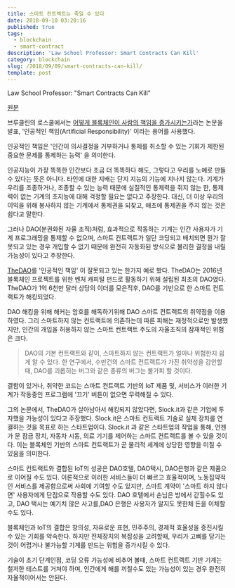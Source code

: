 ```yaml
---
title: 스마트 컨트랙트는 죽일 수 있다
date: 2018-09-10 03:20:16
published: true
tags:
  - blockchain
  - smart-contract
description: 'Law School Professor: Smart Contracts Can Kill'
category: blockchain
slug: /2018/09/09/smart-contracts-can-kill/
template: post
---
```


Law School Professor: "Smart Contracts Can Kill"

[원문](https://btcmanager.com/law-school-professor-smart-contracts-can-kill/)

브루클린의 로스쿨에서는 [어떻게 블록체인이 사람의 책임을 증가시키는가](https://www.law.ox.ac.uk/business-law-blog/blog/2018/09/how-blockchains-increase-artificial-responsibility)라는 논문을 발표, '인공적인 책임(Artificial Responsibility)' 이라는 용어를 사용했다.

인공적인 책임은 '인간이 의사결정을 거부하거나 통제를 취소할 수 있는 기회가 제한된 중요한 문제를 통제하는 능력' 을 의미한다.

인공지능이 가장 똑똑한 인간보다 조금 더 똑똑하다 해도, 그렇다고 우리를 노예로 만들 수 있다는 뜻은 아니다. 타인에 대한 지배는 단지 지능의 기능에 지나지 않는다. 기계가 우리를 조종하거나, 조종할 수 있는 능력 때문에 실질적인 통제력을 쥐지 않는 한, 통제력이 없는 기계의 초지능에 대해 걱정할 필요는 없다고 주장한다. 대신, 더 이상 우리의 이익을 위해 봉사하지 않는 기계에서 통제권을 되찾고, 애초에 통제권을 주지 않는 것은 쉽다고 말한다.

그러나 DAO(분권화된 자율 조직)처럼, 효과적으로 작동하는 기계는 인간 사용자가 기계 프로그래밍을 통제할 수 없으며, 스마트 컨트랙트가 일단 코딩되고 배치되면 뭔가 잘못되고 있는 경우 개입할 수 없기 때문에 완전히 자동화된 방식으로 불리한 결정을 내릴 가능성이 있다고 주장한다.

[TheDAO](https://etherscan.io/token/TheDAO)를 '인공적인 책임' 이 잘못되고 있는 한가지 예로 봤다. TheDAO는 2016년 블록체인 프로젝트를 위한 벤처 캐피털 펀드로 활동하기 위해 설립된 최초의 DAO였다. TheDAO가 1억 6천만 달러 상당의 이더를 모은직후, DAO를 기반으로 한 스마트 컨트랙트가 해킹되었다.

DAO 해킹을 위해 해커는 암호를 해독하기위해 DAO 스마트 컨트랙트의 취약점을 이용하였다. 그리 스마트하지 않는 컨트랙트에 의존하는데 따른 피해는 재정적으로만 발생했지만, 인간의 개입을 허용하지 않는 스마트 컨트랙트 주도의 자율조직의 잠재적인 위험은 크다.

> DAO의 기본 컨트랙트와 같이, 스마트하지 않는 컨트랙트가 얼마나 위험한지 쉽게 알 수 있다. 한 연구에서, 수만건의 스마트 컨트랙트가 가진 취약성을 감안할때, DAO를 괴롭히는 버그와 같은 종류의 버그는 불가피 할 것이다.

결함이 있거나, 취약한 코드는 스마트 컨트랙트 기반의 IoT 제품 및, 서비스가 이러한 기계가 작동중인 프로그램에 '끄기' 버튼이 없으면 무력해질 수 있다.

그의 논문에서, TheDAO가 살아남아서 해킹되지 않았다면, Slock.it과 같은 기업에 투자했을 가능성이 있다고 주장했다. Slock.it은 스마트 컨트랙트 기술로 실제 장치를 연결하는 것을 목표로 하는 스타트업이다. Slock.it 과 같은 스타트업의 작업을 통해, 언젠가 문 잠금 장치, 자동차 시동, 의료 기기를 제어하는 스마트 컨트랙트를 볼 수 있을 것이다. 이는 블록체인 기반의 스마트 컨트랙트가 곧 물리적 세계에 상당한 영향을 미칠 수 있음을 의미한다.

스마트 컨트랙트와 결합된 IoT의 성공은 DAO호텔, DAO택시, DAO은행과 같은 제품으로 이어질 수도 있다. 이론적으로 이러한 서비스들이 더 빠르고 효율적이며, 노동집약적인 서비스를 제공함으로써 사회에 기여할 수도 있지만, 스마트 계약이 '스마트 하지 않다면' 사용자에게 단점으로 작용할 수도 있다. DAO 호텔에서 손님은 방에서 갇힐수도 있고, DAO 택시는 예기치 않은 사고를,DAO 은행은 사용자가 알지도 못한체 돈을 이체할 수도 있다.

블록체인과 IoT의 결합은 창의성, 자유로운 표현, 민주주의, 경제적 효율성을 증진시킬 수 있는 기회를 약속한다. 하지만 전체장치의 복잡성을 고려할때, 우리가 고삐를 당기는 것이 어렵거나 불가능할 기계를 만드는 위험을 증가시킬 수 있다.

기술이 초기 단계인점, 코딩 오류 가능성에 비추어 볼때, 스마트 컨트랙트 기반 기계는 철저한 테스트를 거쳐야 하며, 인간에게 해를 끼칠수도 있는 가능성이 있는 경우 완전히 자율적이어서는 안된다.
